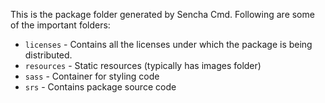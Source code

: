 This is the package folder generated by Sencha Cmd. Following are some of the important folders:

* `licenses` - Contains all the licenses under which the package is being distributed.
* `resources` - Static resources (typically has images folder)
* `sass` - Container for styling code
* `srs` - Contains package source code
